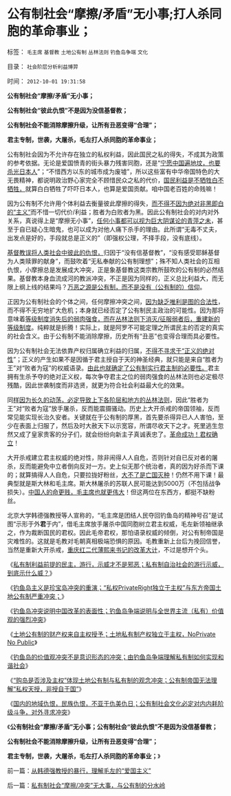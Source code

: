 # 公有制社会“摩擦/矛盾”无小事;打人杀同胞的革命事业；

标签： `毛主席` `基督教` `土地公有制` `丛林法则` `钓鱼岛争端` `文化` 

目录： `社会阶层分析利益博羿`

时间： `2012-10-01 19:31:58`

**公有制社会“摩擦/矛盾”无小事；**

**公有制社会“彼此仇恨”不是因为没信基督教；**

**公有制社会不能消除摩擦升级，让所有丑恶变得“合理”；**

**君主专制，世袭，大屠杀，毛左打人杀同胞的革命事业；**

公有制社会因为不允许存在独立的私权利益，因此国民之私的得失，不成其为政策的参考依据。无论是爱国愤青的街头暴力残害同胞，还是“[宁愿中国遍地坟，也要杀光日本人](../../../2012/9/29/从韩德强教授的暴行，理解毛左的“爱国主义”.md)”；“不惜西方以东的城市成为废墟”，所以这些富有中华帝国特色的大无畏精神，都说明政治野心家完全不顾惜民众之私的代价，[国民利益是不牺牲白不牺牲，](../../../2009/6/30/不惜一切代价牺牲全民族利益是卖国！叛国！.md)就算白白牺牲了吓吓日本人，也算是爱国贡献。咱中国老百姓的命贱嘛！

因为公有制不允许用个体利益去衡量彼此摩擦的得失，[而不得不因为绝对非黑即白的“主义”](../../../2010/10/20/意识形态的权威必定非黑即白;辩证法还能颠倒黑白；.md)而不惜一切代价/利益；胜者为白败者为黑。因此公有制社会的对内对外关系，真说得上是“摩擦无小事”，[任何小事都可以视为巨大阴谋论的青萍之未](../../../2012/2/19/革命必须模糊，阴谋论必不可少；货币战争和转基因.md)，甚至于自已疑心生暗鬼，也可以成为对他人痛下杀手的理由。此所谓“无毒不丈夫，出发点是好的，手段就总是正义的”（即强权公理，不择手段，没有底线）。

[基督教误将人类社会中彼此的仇恨，](http://darthvad.blog.163.com/blog/static/53399470201011992945638/)归因于“没有信基督教”，“没有感受耶稣基督为人类赎罪的献身”，而鼓吹着“无私奉献的公有制理想”；殊不知人类社会的互相仇恨，小摩擦总是发展成大冲突，正是象基督教这类宗教所鼓吹的公有制的必然结果。基督教本身血流成河的教派冲突，不正是因为同样的，正义总比利益大，而无限上纲上线的结果吗？[万恶之源是公有制，而不是没有（公有制的）信仰](../../../2010/5/6/为什么“缺乏信仰”的社会总是生机勃勃？.md)。

正因为公有制社会的个体之间，任何摩擦冲突之间，[因为缺乏唯利是图的合法性](../../../2011/11/2/不是信仰特权的，就是追求利益的.md)，而不得不无穷地扩大危机；本身就已经否定了公有制民主政治的可能性。因为那将意味着[等级制度消失后的弱肉强食，而在丛林法则下消灭/征服弱者后，重建新的等级制度](../../../2010/12/23/进化论“近种相残”人类最严重和人类纪.md)。纯粹就是折腾！实际上，就是阿罗不可能定理之所谓民主的否定的真实的社会含义。由于公有制不能消除摩擦，历史所有“丑恶”也变得合理而具必要性。

因为公有制社会无法依靠产权归属确立利益的归属，[不得不寻求于“正义的绝对性](http://darthvad.blog.sohu.com/112211203.html)”；正义的产生如果不是因循于君主授自于天的神圣经典，就只能是来自“胜者为王”对“败者为寇”的权威语录。[由此也就确定了公有制实行君主制的必要性。](../../../2009/9/30/极左信仰合理化的充分必要条件.md)君主拥有生杀予夺的绝对正义权，每次争夺君主之位的弱肉强食的丛林法则也必定极尽残酷，因此世袭制度而非选贤，就更为符合社会利益最大化的效果。

同[样因为长久的动荡，必定导致上下各阶层和地方的丛林法则](../../../2010/6/27/伟大领袖和古色古香的僭主文化.md)，因此“胜者为王”对“败者为寇”放手屠杀，反而能震摄骚动。历史上大开杀戒的帝国领袖，反而常见能实现长治久安者。关键就在于公有制的厚黑，首先要杀得异已人人害怕，至少在表面上归服了，然后及时大赦天下以示宽容，所谓尽收天下之才。死里逃生忽然又成了皇家贵客的分子们，就会纷纷向新主子真诚表忠了。[革命成功！君权确立](../../../2012/9/11/革命与民主无关联，专制被颠覆后将是民粹社会.md)！

大开杀戒建立君主权威的绝对性，除非闹得人人自危，否则针对自已反对者的屠杀，反而能避免中立者倒向反对一方。史上似无那个统治者，真的因为好杀而下课的；就算搞得人人自危，只要拉拢好粉丝，[大不了是亡国灭种](../../../2012/5/17/坍沉的泰坦尼克号；争夺逃生席位的殊死竞争.md)！仍然不用下课！最典型就是斯大林和毛主席。斯大林屠杀的苏联人民可能达到5000万（不包括战争损失）。[中国人的命更贱，毛主席也就更伟大](../../../2009/7/3/看看毛主席是怎样发动文革反腐的.md)！但这两位在东西方，都挺不缺粉丝。

北京大学韩德强教授等人宣称的，“毛主席是团结人民夺回钓鱼岛的精神号召”是试图“示形于外**君**于内”，借毛主席放手屠杀中国同胞树立君主权威，毛左新领袖继承之，作为裁断国民的君权。因此毛帝君权，那怕语录权威的倾倒，对公有制帝国是灾难性的。这就是毛教对毛朝真相极端恐惧的原因。毛教重新上台后为挽回信誉，当然是重新大开杀戒，[重庆红二代薄熙来书记的改革大计](../../../2012/6/26/关于重庆的好消息.md)，不过是想开个头。

《[私有制利益前提的民主，游行，示威才不是邪恶；私有制自治社会的游行示威，到底示什么威？](../../../2012/9/26/杨恒均先生，您又错了！.md)》

《[钓鱼岛主义是珍宝岛冲突的重演；“私权PrivateRight独立于主权”与东方帝国土地公有制严重冲突；](../../../2012/9/28/任何“历史依据”不构成现实主权的根据.md)》

《[钓鱼岛冲突说明中国改革的表面性；钓鱼岛争端说明与全世界主流（私有）价值观的强烈冲突](../../../2012/9/28/钓鱼岛争端解码“宁予友邦，莫予家奴”.md)》

《[土地公有制的财产权来自主权授予；土地私有制产权独立于主权，NoPrivate No Public](../../../2012/9/28/英国，美国，香港和中国的土地产权和私有制及钓鱼岛.md)》

《[钓鱼岛的价值观冲突不是意识形态的冲突；由钓鱼岛争端理解私有制如何实现和谐社会](../../../2012/9/29/由钓鱼岛争端理解私有制如何实现和谐社会.md)》

《[“购岛是否涉及主权”体现土地公有制与私有制的观念冲突；公有制帝国无法理解“私权天授，非授自于国”](../../../2012/9/29/由钓鱼岛争端理解私有制如何实现和谐社会.md)》

《[国内的地域仇恨，民族仇恨，不亚于仇美仇日；公有制社会文化必定对内内耗阶级斗争，对外寻求冲突](../../../2012/9/29/从韩德强教授的暴行，理解毛左的“爱国主义”.md)》

《**公有制社会“摩擦/矛盾”无小事；公有制社会“彼此仇恨”不是因为没信基督教；**

**公有制社会不能消除摩擦升级，让所有丑恶变得“合理”；**

**君主专制，世袭，大屠杀，毛左打人杀同胞的革命事业；**》



前一篇：[从韩德强教授的暴行，理解毛左的“爱国主义”](../../../2012/9/29/从韩德强教授的暴行，理解毛左的“爱国主义”.md)

后一篇：[私有制社会“摩擦/冲突”无大事，与公有制的分水岭](../../../2012/10/1/私有制社会“摩擦／冲突”无大事，与公有制的分水岭.md)